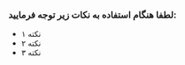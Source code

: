 <h3 style="color:var(--c-primary-rgb)">لطفا هنگام استفاده به نکات زیر توجه فرمایید:</h3>

* نکته ۱
* نکته ۲
* نکته ۳